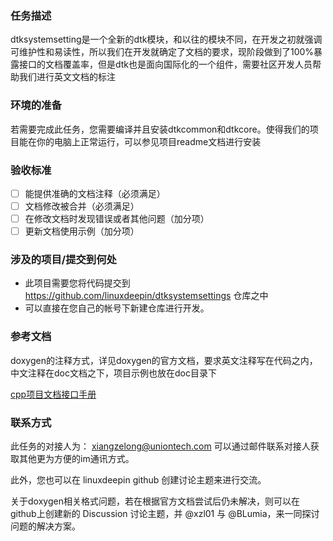 ### 任务描述

dtksystemsetting是一个全新的dtk模块，和以往的模块不同，在开发之初就强调可维护性和易读性，所以我们在开发就确定了文档的要求，现阶段做到了100%暴露接口的文档覆盖率，但是dtk也是面向国际化的一个组件，需要社区开发人员帮助我们进行英文文档的标注

### 环境的准备

若需要完成此任务，您需要编译并且安装dtkcommon和dtkcore。使得我们的项目能在你的电脑上正常运行，可以参见项目readme文档进行安装

### 验收标准

- [ ] 能提供准确的文档注释（必须满足）
- [ ] 文档修改被合并（必须满足）
- [ ] 在修改文档时发现错误或者其他问题（加分项）
- [ ] 更新文档使用示例（加分项）

### 涉及的项目/提交到何处

- 此项目需要您将代码提交到 <https://github.com/linuxdeepin/dtksystemsettings> 仓库之中
- 可以直接在您自己的帐号下新建仓库进行开发。

### 参考文档

doxygen的注释方式，详见doxygen的官方文档，要求英文注释写在代码之内，中文注释在doc文档之下，项目示例也放在doc目录下

[cpp项目文档接口手册](https://wiki.deepin.org/zh/01_deepin%E9%85%8D%E5%A5%97%E7%94%9F%E6%80%81/01_deepin%E5%85%A5%E9%97%A8/02_%E5%BC%80%E5%8F%91%E7%9B%B8%E5%85%B3/02_%E8%B4%A1%E7%8C%AE%E6%8C%87%E5%8D%97/CPP-Project-Documentation-Handbook-zh_CN)

### 联系方式

此任务的对接人为： xiangzelong@uniontech.com
可以通过邮件联系对接人获取其他更为方便的im通讯方式。

此外，您也可以在 linuxdeepin github 创建讨论主题来进行交流。

关于doxygen相关格式问题，若在根据官方文档尝试后仍未解决，则可以在github上创建新的 Discussion 讨论主题，并 @xzl01 与 @BLumia，来一同探讨问题的解决方案。
